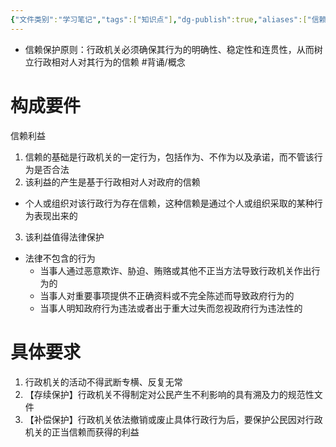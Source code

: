 ```yaml
---
{"文件类别":"学习笔记","tags":["知识点"],"dg-publish":true,"aliases":["信赖保护原则"],"permalink":"/学习笔记studyup/知识点cheese/行政信赖保护原则/","dgPassFrontmatter":true,"created":"2024-09-26T15:14:49.313+08:00","updated":"2024-09-26T15:56:17.609+08:00"}
---
```


- 信赖保护原则：行政机关必须确保其行为的明确性、稳定性和连贯性，从而树立行政相对人对其行为的信赖 #背诵/概念 
# 构成要件
信赖利益
1. 信赖的基础是行政机关的一定行为，包括作为、不作为以及承诺，而不管该行为是否合法
2. 该利益的产生是基于行政相对人对政府的信赖
- 个人或组织对该行政行为存在信赖，这种信赖是通过个人或组织采取的某种行为表现出来的
3. 该利益值得法律保护
- 法律不包含的行为
	- 当事人通过恶意欺诈、胁迫、贿赂或其他不正当方法导致行政机关作出行为的
	- 当事人对重要事项提供不正确资料或不完全陈述而导致政府行为的
	- 当事人明知政府行为违法或者出于重大过失而忽视政府行为违法性的
	

# 具体要求
1. 行政机关的活动不得武断专横、反复无常
2. 【存续保护】行政机关不得制定对公民产生不利影响的具有溯及力的规范性文件
3. 【补偿保护】行政机关依法撤销或废止具体行政行为后，要保护公民因对行政机关的正当信赖而获得的利益